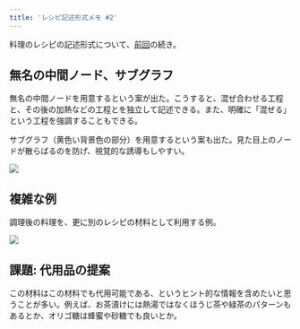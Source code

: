 ```yaml
---
title: 'レシピ記述形式メモ #2'
---
```

料理のレシピの記述形式について、[前回](https://r7kamura.com/articles/2022-05-13-mermaid-recipe-memo)の続き。

無名の中間ノード、サブグラフ
--------------

無名の中間ノードを用意するという案が出た。こうすると、混ぜ合わせる工程と、その後の加熱などの工程とを独立して記述できる。また、明確に「混ぜる」という工程を強調することもできる。

サブグラフ（黄色い背景色の部分）を用意するという案も出た。見た目上のノードが散らばるのを防げ、視覚的な誘導もしやすい。

![](https://lh6.googleusercontent.com/09JkGmLL1rvm1r9-bBHvltMkqs6e0F8cBGFek1uRjqpJfyjNNs09rJMmiecc-EXUouD3vjI7Ew_TOX9epMNPd-m-z_spkf-l0mohGFxJHcIqHdcr2gWGOtgxo56umLAR-2S_irjIGlFT4bKMw00hgA)

複雑な例
----

調理後の料理を、更に別のレシピの材料として利用する例。

![](https://lh6.googleusercontent.com/m-jMx8JJBpfpGx8On99YBgk171vf-gjD3I9j-Xh3gIIkXi1C6Huac8nk4fYdG7Ui7y7PdRl5O2Wea_M1d0RUTdU7JJabeDp_m3Onh5AEeYZgFmKlyY92RUKFsZHdmKwRwpzsYHxSAQNesgmZEyRrYA)

課題: 代用品の提案
----------

この材料はこの材料でも代用可能である、というヒント的な情報を含めたいと思うことが多い。例えば、お茶漬けには熱湯ではなくほうじ茶や緑茶のパターンもあるとか、オリゴ糖は蜂蜜や砂糖でも良いとか。

